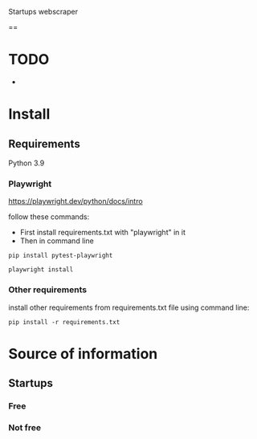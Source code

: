 Startups webscraper

==

# TODO
* 

# Install
## Requirements
Python 3.9

### Playwright

https://playwright.dev/python/docs/intro

follow these commands:

* First install requirements.txt with "playwright" in it
* Then in command line

```
pip install pytest-playwright
```

```
playwright install
```

### Other requirements

install other requirements from requirements.txt file using command line:

```
pip install -r requirements.txt
```

# Source of information

## Startups

### Free

### Not free
